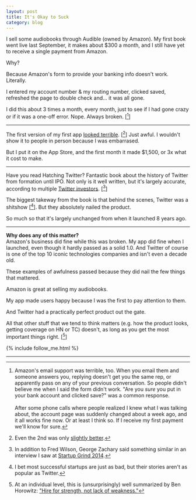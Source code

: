 ```yaml
---
layout: post
title: It's Okay to Suck
category: blog
---
```


I sell some audiobooks through Audible (owned by Amazon). My first book went live last September, it makes about $300 a month, and I still have yet to receive a single payment from Amazon.

Why?

Because Amazon's form to provide your banking info doesn't work. Literally.

I entered my account number & my routing number, clicked saved, refreshed the page to double check and... it was all gone.

I did this about 3 times a month, every month, just to see if I had gone crazy or if it was a one-off error. Nope. Always broken. [[^1]]

<hr>

The first version of my first app [looked terrible](http://trevormckendrick.com/wp-content/uploads/2013/04/Version-11.png). [[^2]] Just awful. I wouldn't show it to people in person because I was embarrased.

But I put it on the App Store, and the first month it made $1,500, or 3x what it cost to make.

<hr>

Have you read Hatching Twitter? Fantastic book about the history of Twitter from formation until IPO. Not only is it well written, but it's largely accurate, according to multiple [Twitter investors](http://www.feld.com/wp/archives/2013/11/book-hatching-twitter.html#comment-1120129581). [[^3]]

The biggest takeway from the book is that behind the scenes, Twitter was a shitshow  [[^4]].  But they absolutely nailed the product.

So much so that it's largely unchanged from when it launched 8 years ago.

<hr>

**Why does any of this matter?**  
Amazon's business did fine while this was broken. My app did fine when I launched, even though it hardly passed as a solid 1.0. And Twitter of course is one of the top 10 iconic technologies companies and isn't even a decade old.

These examples of awfulness passed because they did nail the few things that mattered.

Amazon is great at selling my audiobooks. 

My app made users happy because I was the first to pay attention to them.

And Twitter had a practically perfect product out the gate.

All that other stuff that we tend to think matters (e.g. how the product looks, getting coverage on HN or TC) doesn't, as long as you get the most important things right. [[^5]]

{% include follow_me.html %}
<hr>



[^1]: Amazon's email support was terrible, too. When you email them and someone answers you, replying doesn't get you the same rep, or apparently pass on any of your previous conversation. So people didn't believe me when I said the form didn't work. "Are you *sure* you put in your bank account and clicked save?" was a common response. <br><br>After some phone calls where people realized I knew what I was talking about, the account page was suddenly changed about a week ago, and it all works fine now. Or at least I think so. If I receive my first payment we'll know for sure.

[^2]: Even the 2nd was only [slightly better](http://trevormckendrick.com/wp-content/uploads/2013/04/Version-21.png).

[^3]: In addition to Fred Wilson, George Zachary said something similar in an interview I saw at [Startup Grind 2014](http://startupgrind.com/2014/).

[^4]: I bet most successful startups are just as bad, but their stories aren't as popular as Twitter.

[^5]: At an individual level, this is (unsurprisingly) well summarized by Ben Horowitz: ["Hire for strength, not lack of weakness."](http://www.amazon.com/The-Hard-Thing-About-Things/dp/0062273205/?tag=trevmcke-20)

